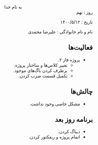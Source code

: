 <div dir="rtl" align="center">
به نام خدا
</div>
<div dir="rtl" align="right">
روز : نهم

تاریخ : ۱۴۰۰/۵/۱۲

نام و نام خانوادگی : علیرضا محمدی

## فعالیت‌ها

* پروژه فاز ۲.
  * تغییر کلاس‌ها و ساختار پروژه.
  * برطرف کردن باگ‌های موجود.
  * تکمیل قسمت ضرب کردن.

## چالش‌ها

* مشکل خاصی وجود نداشت.

## برنامه روز بعد

* دیباگ کردن.
* اتمام پروژه و ریفکتور کردن.

</div>
